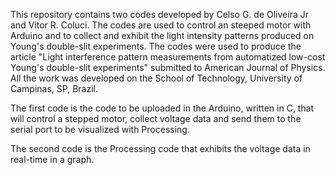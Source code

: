 This repository contains two codes developed by Celso G. de Oliveira Jr and Vitor R. Coluci. The codes are used to control an steeped motor with Arduino and to collect and exhibit the light intensity patterns produced on Young's double-slit experiments. The codes were used to produce the article "Light interference pattern measurements from automatized low-cost Young's double-slit experiments" submitted to American Journal of Physics. All the work was developed on the School of Technology, University of Campinas, SP, Brazil.

The first code is the code to be uploaded in the Arduino, written in C, that will control a stepped motor, collect voltage data and send them to the serial port to be visualized with Processing.

The second code is the Processing code that exhibits the voltage data in real-time in a graph.
